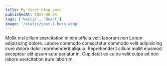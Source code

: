 ```yaml
---
title: My first blog post
publishedAt: 2022-06-24
tags: ['Nextjs', 'React']
image: '/static/post-1-hero.webp'
---
```


Mollit nisi cillum exercitation minim officia velit laborum non Lorem
adipisicing dolore. Labore commodo consectetur commodo velit adipisicing irure
dolore dolor reprehenderit aliquip. Reprehenderit cillum mollit eiusmod
excepteur elit ipsum aute pariatur in. Cupidatat ex culpa velit culpa ad non
labore exercitation irure laborum.
